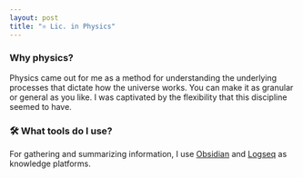 ```yaml
---
layout: post
title: "⚛️ Lic. in Physics"
---
```



### Why physics?

Physics came out for me as a method for understanding the underlying processes that dictate how the universe works. You can make it as granular or general as you like. I was captivated by the flexibility that this discipline seemed to have.

### 🛠️ What tools do I use?

For gathering and summarizing information, I use [Obsidian](https://obsidian.md/) and [Logseq](https://logseq.com/) as knowledge platforms.
